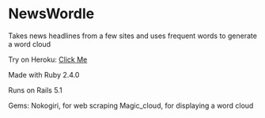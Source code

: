 # NewsWordle

Takes news headlines from a few sites and uses frequent words to generate a word cloud

Try on Heroku: [Click Me](http://newsWordle.herokuapp.com)

Made with Ruby 2.4.0

Runs on Rails 5.1

Gems:
    Nokogiri, for web scraping
    Magic_cloud, for displaying a word cloud
